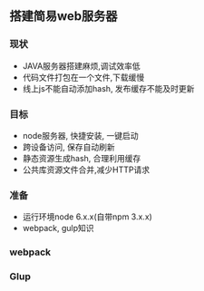 ## 搭建简易web服务器

### 现状
* JAVA服务器搭建麻烦,调试效率低
* 代码文件打包在一个文件,下载缓慢
* 线上js不能自动添加hash, 发布缓存不能及时更新

### 目标
* node服务器, 快捷安装, 一键启动
* 跨设备访问, 保存自动刷新
* 静态资源生成hash, 合理利用缓存
* 公共库资源文件合并,减少HTTP请求

### 准备
* 运行环境node 6.x.x(自带npm 3.x.x)
* webpack, gulp知识 

### webpack

### Glup
